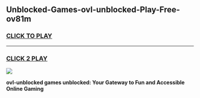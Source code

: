 
## Unblocked-Games-ovl-unblocked-Play-Free-ov81m
<h3>
<a href="https://premium76.site?title=ovl-unblocked&ref=21A">CLICK TO PLAY</a></h3>
<hr>

<h3>
<a href="https://premium76.site?title=ovl-unblocked&ref=21A">CLICK 2 PLAY</a>
  
</h3>

<a href="https://premium76.site?title=ovl-unblocked&ref=21A"><img src="https://clearcache.store/games.png"></a>


**ovl-unblocked games unblocked: Your Gateway to Fun and Accessible Online Gaming**
